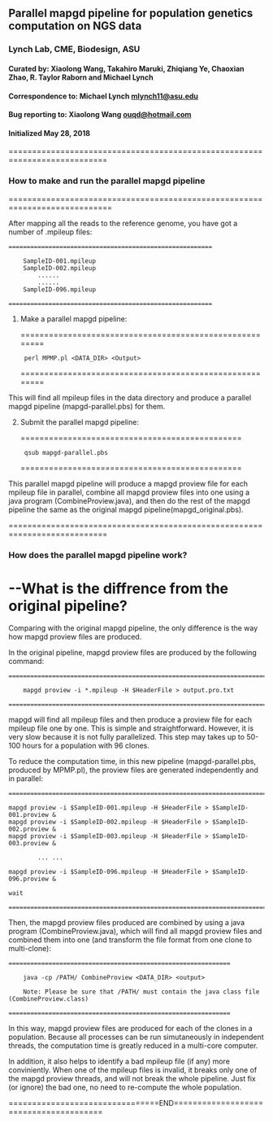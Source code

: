 ## Parallel mapgd pipeline for population genetics computation on NGS data
### Lynch Lab, CME, Biodesign, ASU 
#### Curated by: Xiaolong Wang, Takahiro Maruki, Zhiqiang Ye, Chaoxian Zhao, R. Taylor Raborn and Michael Lynch
#### Correspondence to: Michael Lynch <mlynch11@asu.edu>
#### Bug reporting to: Xiaolong Wang <ouqd@hotmail.com>
#### Initialized May 28, 2018

===========================================================================
### How to make and run the parallel mapgd pipeline  
============================================================================			
		
After mapping all the reads to the reference genome, you have got a number of .mpileup files: 

	========================================================
	
		SampleID-001.mpileup
		SampleID-002.mpileup
			......
			......
		SampleID-096.mpileup
		
	========================================================

1. Make a parallel mapgd pipeline: 

	========================================================
	
		perl MPMP.pl <DATA_DIR> <Output>
		
	========================================================
	
This will find all mpileup files in the data directory and produce a parallel mapgd pipeline (mapgd-parallel.pbs) for them.

2. Submit the parallel mapgd pipeline:

	===============================================

		qsub mapgd-parallel.pbs
		
	===============================================
	
This parallel mapgd pipeline will produce a mapgd proview file for each mpileup file in parallel, combine all mapgd proview files into one using a java program (CombineProview.java), and then do the rest of the mapgd pipeline the same as the original mapgd pipeline(mapgd_original.pbs).

===========================================================================
### How does the parallel mapgd pipeline work? 
--What is the diffrence from the original pipeline?
===========================================================================

Comparing with the original mapgd pipeline, the only difference is the way how mapgd proview files are produced.

In the original pipeline, mapgd proview files are produced by the following command:

	=========================================================================
 
		mapgd proview -i *.mpileup -H $HeaderFile > output.pro.txt 
		
 	=========================================================================

mapgd will find all mpileup files and then produce a proview file for each mpileup file one by one. This is simple and straightforward. However, it is very slow because it is not fully parallelized. This step may takes up to 50-100 hours for a population with 96 clones. 

To reduce the computation time, in this new pipeline (mapgd-parallel.pbs, produced by MPMP.pl), the proview files are generated independently and in parallel:
 
	====================================================================================
	
	mapgd proview -i $SampleID-001.mpileup -H $HeaderFile > $SampleID-001.proview &
	mapgd proview -i $SampleID-002.mpileup -H $HeaderFile > $SampleID-002.proview &
	mapgd proview -i $SampleID-003.mpileup -H $HeaderFile > $SampleID-003.proview &
	
			... ...
			
	mapgd proview -i $SampleID-096.mpileup -H $HeaderFile > $SampleID-096.proview &
	
	wait
	
	=====================================================================================

Then, the mapgd proview files produced are combined by using a java program (CombineProview.java), which will find all mapgd proview files and combined them into one (and transform the file format from one clone to multi-clone):

	=============================================================
	
		java -cp /PATH/ CombineProview <DATA_DIR> <output>
		
		Note: Please be sure that /PATH/ must contain the java class file (CombineProview.class)
		
	=============================================================
	
In this way, mapgd proview files are produced for each of the clones in a population. Because all processes can be run simutaneously in independent threads, the computation time is greatly reduced in a multi-core computer.

In addition, it also helps to identify a bad mpileup file (if any) more conviniently. When one of the mpileup files is invalid, it breaks only one of the mapgd proview threads, and will not break the whole pipeline. Just fix (or ignore) the bad one, no need to re-compute the whole population.
	
================================END=======================================
